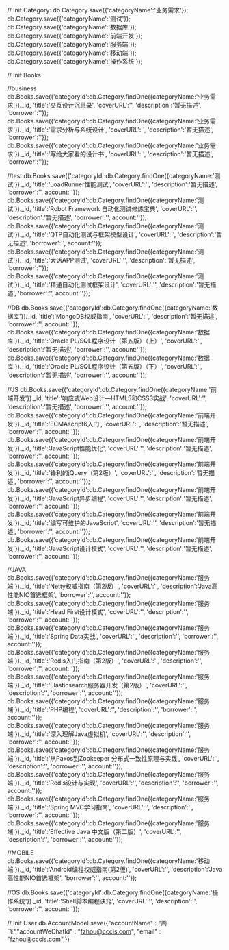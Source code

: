 // Init Category:
db.Category.save({'categoryName':'业务需求'});
db.Category.save({'categoryName':'测试'});
db.Category.save({'categoryName':'数据库'});
db.Category.save({'categoryName':'前端开发'});
db.Category.save({'categoryName':'服务端'});
db.Category.save({'categoryName':'移动端'});
db.Category.save({'categoryName':'操作系统'});

// Init Books

//business
db.Books.save({'categoryId':db.Category.findOne({categoryName:'业务需求'})._id, 'title':'交互设计沉思录', 'coverURL':'', 'description':'暂无描述', 'borrower':''});
db.Books.save({'categoryId':db.Category.findOne({categoryName:'业务需求'})._id, 'title':'需求分析与系统设计', 'coverURL':'', 'description':'暂无描述', 'borrower':''});
db.Books.save({'categoryId':db.Category.findOne({categoryName:'业务需求'})._id, 'title':'写给大家看的设计书', 'coverURL':'', 'description':'暂无描述', 'borrower':''});

//test
db.Books.save({'categoryId':db.Category.findOne({categoryName:'测试'})._id, 'title':'LoadRunner性能测试', 'coverURL':'', 'description':'暂无描述', 'borrower':'', account:''});
db.Books.save({'categoryId':db.Category.findOne({categoryName:'测试'})._id, 'title':'Robot Framework 自动化测试修炼宝典', 'coverURL':'', 'description':'暂无描述', 'borrower':'', account:''});
db.Books.save({'categoryId':db.Category.findOne({categoryName:'测试'})._id, 'title':'QTP自动化测试与框架模型设计', 'coverURL':'', 'description':'暂无描述', 'borrower':'', account:''});
db.Books.save({'categoryId':db.Category.findOne({categoryName:'测试'})._id, 'title':'大话APP测试', 'coverURL':'', 'description':'暂无描述', 'borrower':''});
db.Books.save({'categoryId':db.Category.findOne({categoryName:'测试'})._id, 'title':'精通自动化测试框架设计', 'coverURL':'', 'description':'暂无描述', 'borrower':'', account:''});

//DB
db.Books.save({'categoryId':db.Category.findOne({categoryName:'数据库'})._id, 'title':'MongoDB权威指南', 'coverURL':'', 'description':'暂无描述', 'borrower':'', account:''});
db.Books.save({'categoryId':db.Category.findOne({categoryName:'数据库'})._id, 'title':'Oracle PL/SQL程序设计（第五版）（上）', 'coverURL':'', 'description':'暂无描述', 'borrower':'', account:''});
db.Books.save({'categoryId':db.Category.findOne({categoryName:'数据库'})._id, 'title':'Oracle PL/SQL程序设计（第五版）（下）', 'coverURL':'', 'description':'暂无描述', 'borrower':'', account:''});

//JS
db.Books.save({'categoryId':db.Category.findOne({categoryName:'前端开发'})._id, 'title':'响应式Web设计—HTML5和CSS3实战', 'coverURL':'', 'description':'暂无描述', 'borrower':'', account:''});
db.Books.save({'categoryId':db.Category.findOne({categoryName:'前端开发'})._id, 'title':'ECMAscript6入门', 'coverURL':'', 'description':'暂无描述', 'borrower':'', account:''});
db.Books.save({'categoryId':db.Category.findOne({categoryName:'前端开发'})._id, 'title':'JavaScript性能优化', 'coverURL':'', 'description':'暂无描述', 'borrower':'', account:''});
db.Books.save({'categoryId':db.Category.findOne({categoryName:'前端开发'})._id, 'title':'锋利的jQuery（第2版）', 'coverURL':'', 'description':'暂无描述', 'borrower':'', account:''});
db.Books.save({'categoryId':db.Category.findOne({categoryName:'前端开发'})._id, 'title':'JavaScript异步编程', 'coverURL':'', 'description':'暂无描述', 'borrower':'', account:''});
db.Books.save({'categoryId':db.Category.findOne({categoryName:'前端开发'})._id, 'title':'编写可维护的JavaScript', 'coverURL':'', 'description':'暂无描述', 'borrower':'', account:''});
db.Books.save({'categoryId':db.Category.findOne({categoryName:'前端开发'})._id, 'title':'JavaScript设计模式', 'coverURL':'', 'description':'暂无描述', 'borrower':'', account:''});

//JAVA
db.Books.save({'categoryId':db.Category.findOne({categoryName:'服务端'})._id, 'title':'Netty权威指南（第2版）', 'coverURL':'', 'description':'Java高性能NIO首选框架', 'borrower':'', account:''});
db.Books.save({'categoryId':db.Category.findOne({categoryName:'服务端'})._id, 'title':'Head First设计模式', 'coverURL':'', 'description':'', 'borrower':'', account:''});
db.Books.save({'categoryId':db.Category.findOne({categoryName:'服务端'})._id, 'title':'Spring Data实战', 'coverURL':'', 'description':'', 'borrower':'', account:''});
db.Books.save({'categoryId':db.Category.findOne({categoryName:'服务端'})._id, 'title':'Redis入门指南（第2版）', 'coverURL':'', 'description':'', 'borrower':'', account:''});
db.Books.save({'categoryId':db.Category.findOne({categoryName:'服务端'})._id, 'title':'Elasticsearch服务器开发（第2版）', 'coverURL':'', 'description':'', 'borrower':'', account:''});
db.Books.save({'categoryId':db.Category.findOne({categoryName:'服务端'})._id, 'title':'PHP编程', 'coverURL':'', 'description':'', 'borrower':'', account:''});
db.Books.save({'categoryId':db.Category.findOne({categoryName:'服务端'})._id, 'title':'深入理解Java虚拟机', 'coverURL':'', 'description':'', 'borrower':'', account:''});
db.Books.save({'categoryId':db.Category.findOne({categoryName:'服务端'})._id, 'title':'从Paxos到Zookeeper 分布式一致性原理与实践', 'coverURL':'', 'description':'', 'borrower':'', account:''});
db.Books.save({'categoryId':db.Category.findOne({categoryName:'服务端'})._id, 'title':'Redis设计与实现', 'coverURL':'', 'description':'', 'borrower':'', account:''});
db.Books.save({'categoryId':db.Category.findOne({categoryName:'服务端'})._id, 'title':'Spring MVC学习指南', 'coverURL':'', 'description':'', 'borrower':'', account:''});
db.Books.save({'categoryId':db.Category.findOne({categoryName:'服务端'})._id, 'title':'Effective Java 中文版（第二版）', 'coverURL':'', 'description':'', 'borrower':'', account:''});

//MOBILE
db.Books.save({'categoryId':db.Category.findOne({categoryName:'移动端'})._id, 'title':'Android编程权威指南(第2版)', 'coverURL':'', 'description':'Java高性能NIO首选框架', 'borrower':'', account:''});

//OS
db.Books.save({'categoryId':db.Category.findOne({categoryName:'操作系统'})._id, 'title':'Shell脚本编程诀窍', 'coverURL':'', 'description':'', 'borrower':'', account:''});

// Init User
db.AccountModel.save({"accountName" : "周飞","accountWeChatId" : "fzhou@cccis.com", "email" : "fzhou@cccis.com",})

